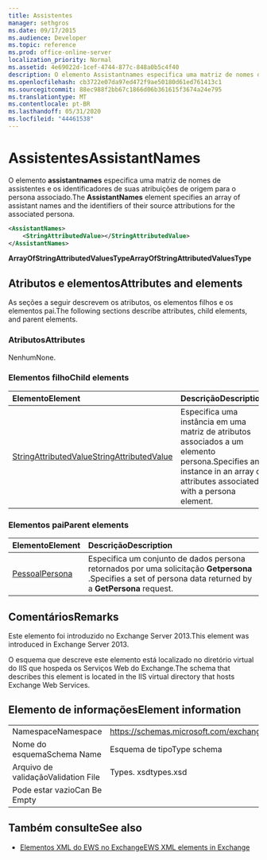 ```yaml
---
title: Assistentes
manager: sethgros
ms.date: 09/17/2015
ms.audience: Developer
ms.topic: reference
ms.prod: office-online-server
localization_priority: Normal
ms.assetid: 4e69022d-1cef-4744-877c-848a0b5c4f40
description: O elemento Assistantnames especifica uma matriz de nomes de assistentes e os identificadores de suas atribuições de origem para o persona associado.
ms.openlocfilehash: cb3722e07da97ed472f9ae50180d61ed761413c1
ms.sourcegitcommit: 88ec988f2bb67c1866d06b361615f3674a24e795
ms.translationtype: MT
ms.contentlocale: pt-BR
ms.lasthandoff: 05/31/2020
ms.locfileid: "44461538"
---
```

# <a name="assistantnames"></a><span data-ttu-id="d1574-103">Assistentes</span><span class="sxs-lookup"><span data-stu-id="d1574-103">AssistantNames</span></span>

<span data-ttu-id="d1574-104">O elemento **assistantnames** especifica uma matriz de nomes de assistentes e os identificadores de suas atribuições de origem para o persona associado.</span><span class="sxs-lookup"><span data-stu-id="d1574-104">The **AssistantNames** element specifies an array of assistant names and the identifiers of their source attributions for the associated persona.</span></span> 
  
```XML
<AssistantNames>
    <StringAttributedValue></StringAttributedValue>
</AssistantNames>
```

 <span data-ttu-id="d1574-105">**ArrayOfStringAttributedValuesType**</span><span class="sxs-lookup"><span data-stu-id="d1574-105">**ArrayOfStringAttributedValuesType**</span></span>
## <a name="attributes-and-elements"></a><span data-ttu-id="d1574-106">Atributos e elementos</span><span class="sxs-lookup"><span data-stu-id="d1574-106">Attributes and elements</span></span>

<span data-ttu-id="d1574-107">As seções a seguir descrevem os atributos, os elementos filhos e os elementos pai.</span><span class="sxs-lookup"><span data-stu-id="d1574-107">The following sections describe attributes, child elements, and parent elements.</span></span>
  
### <a name="attributes"></a><span data-ttu-id="d1574-108">Atributos</span><span class="sxs-lookup"><span data-stu-id="d1574-108">Attributes</span></span>

<span data-ttu-id="d1574-109">Nenhum</span><span class="sxs-lookup"><span data-stu-id="d1574-109">None.</span></span>
  
### <a name="child-elements"></a><span data-ttu-id="d1574-110">Elementos filho</span><span class="sxs-lookup"><span data-stu-id="d1574-110">Child elements</span></span>

|<span data-ttu-id="d1574-111">**Elemento**</span><span class="sxs-lookup"><span data-stu-id="d1574-111">**Element**</span></span>|<span data-ttu-id="d1574-112">**Descrição**</span><span class="sxs-lookup"><span data-stu-id="d1574-112">**Description**</span></span>|
|:-----|:-----|
|[<span data-ttu-id="d1574-113">StringAttributedValue</span><span class="sxs-lookup"><span data-stu-id="d1574-113">StringAttributedValue</span></span>](stringattributedvalue.md) <br/> |<span data-ttu-id="d1574-114">Especifica uma instância em uma matriz de atributos associados a um elemento persona.</span><span class="sxs-lookup"><span data-stu-id="d1574-114">Specifies an instance in an array of attributes associated with a persona element.</span></span>  <br/> |
   
### <a name="parent-elements"></a><span data-ttu-id="d1574-115">Elementos pai</span><span class="sxs-lookup"><span data-stu-id="d1574-115">Parent elements</span></span>

|<span data-ttu-id="d1574-116">**Elemento**</span><span class="sxs-lookup"><span data-stu-id="d1574-116">**Element**</span></span>|<span data-ttu-id="d1574-117">**Descrição**</span><span class="sxs-lookup"><span data-stu-id="d1574-117">**Description**</span></span>|
|:-----|:-----|
|[<span data-ttu-id="d1574-118">Pessoal</span><span class="sxs-lookup"><span data-stu-id="d1574-118">Persona</span></span>](persona.md) <br/> |<span data-ttu-id="d1574-119">Especifica um conjunto de dados persona retornados por uma solicitação **Getpersona** .</span><span class="sxs-lookup"><span data-stu-id="d1574-119">Specifies a set of persona data returned by a **GetPersona** request.</span></span>  <br/> |
   
## <a name="remarks"></a><span data-ttu-id="d1574-120">Comentários</span><span class="sxs-lookup"><span data-stu-id="d1574-120">Remarks</span></span>

<span data-ttu-id="d1574-121">Este elemento foi introduzido no Exchange Server 2013.</span><span class="sxs-lookup"><span data-stu-id="d1574-121">This element was introduced in Exchange Server 2013.</span></span>
  
<span data-ttu-id="d1574-122">O esquema que descreve este elemento está localizado no diretório virtual do IIS que hospeda os Serviços Web do Exchange.</span><span class="sxs-lookup"><span data-stu-id="d1574-122">The schema that describes this element is located in the IIS virtual directory that hosts Exchange Web Services.</span></span>
  
## <a name="element-information"></a><span data-ttu-id="d1574-123">Elemento de informações</span><span class="sxs-lookup"><span data-stu-id="d1574-123">Element information</span></span>

|||
|:-----|:-----|
|<span data-ttu-id="d1574-124">Namespace</span><span class="sxs-lookup"><span data-stu-id="d1574-124">Namespace</span></span>  <br/> |https://schemas.microsoft.com/exchange/services/2006/types  <br/> |
|<span data-ttu-id="d1574-125">Nome do esquema</span><span class="sxs-lookup"><span data-stu-id="d1574-125">Schema Name</span></span>  <br/> |<span data-ttu-id="d1574-126">Esquema de tipo</span><span class="sxs-lookup"><span data-stu-id="d1574-126">Type schema</span></span>  <br/> |
|<span data-ttu-id="d1574-127">Arquivo de validação</span><span class="sxs-lookup"><span data-stu-id="d1574-127">Validation File</span></span>  <br/> |<span data-ttu-id="d1574-128">Types. xsd</span><span class="sxs-lookup"><span data-stu-id="d1574-128">types.xsd</span></span>  <br/> |
|<span data-ttu-id="d1574-129">Pode estar vazio</span><span class="sxs-lookup"><span data-stu-id="d1574-129">Can Be Empty</span></span>  <br/> ||
   
## <a name="see-also"></a><span data-ttu-id="d1574-130">Também consulte</span><span class="sxs-lookup"><span data-stu-id="d1574-130">See also</span></span>

- [<span data-ttu-id="d1574-131">Elementos XML do EWS no Exchange</span><span class="sxs-lookup"><span data-stu-id="d1574-131">EWS XML elements in Exchange</span></span>](ews-xml-elements-in-exchange.md)

